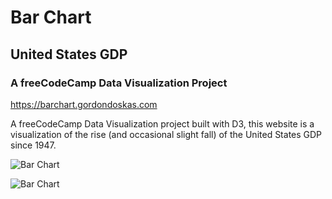 # Bar Chart

## United States GDP

### A freeCodeCamp Data Visualization Project

<https://barchart.gordondoskas.com>

A freeCodeCamp Data Visualization project built with D3, this website is a visualization of the rise (and occasional slight fall) of the United States GDP since 1947.

![Bar Chart](https://gordondoskas.com/barchart.png "United States GDP")

![Bar Chart](https://gordondoskas.com/barchart2.png "United States GDP")
